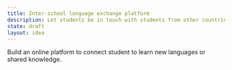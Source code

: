 ```yaml
---
title: Inter-school language exchange platform
description: Let students be in touch with students from other countries monitored by the teachers
state: draft
layout: idea
---
```


Build an online platform to connect student to learn new languages or shared knowledge.
